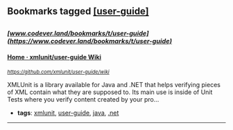 ## Bookmarks tagged [[user-guide]](https://www.codever.land/search?q=[user-guide])

_<sup><sup>[www.codever.land/bookmarks/t/user-guide](https://www.codever.land/bookmarks/t/user-guide)</sup></sup>_
---
#### [Home · xmlunit/user-guide Wiki](https://github.com/xmlunit/user-guide/wiki)
_<sup>https://github.com/xmlunit/user-guide/wiki</sup>_

XMLUnit is a library available for Java and .NET that helps verifying pieces of XML contain what they are supposed to. Its main use is inside of Unit Tests where you verify content created by your pro...
* **tags**: [xmlunit](../tagged/xmlunit.md), [user-guide](../tagged/user-guide.md), [java](../tagged/java.md), [.net](../tagged/.net.md)
---
